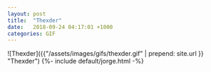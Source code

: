 ```yaml
---
layout: post
title:  "Thexder"
date:   2018-09-24 04:17:01 +1000
categories: GIF
---
```


![Thexder]({{"/assets/images/gifs/thexder.gif" | prepend: site.url }} "Thexder")
{%- include default/jorge.html -%}
